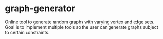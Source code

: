 # graph-generator
Online tool to generate random graphs with varying vertex and edge sets. 
Goal is to implement multiple tools so the user can generate graphs subject to certain constraints.
